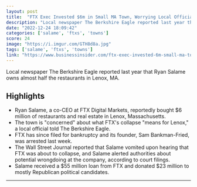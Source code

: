 ```yaml
---
layout: post
title:  "FTX Exec Invested $6m in Small MA Town, Worrying Local Official"
description: "Local newspaper The Berkshire Eagle reported last year that Ryan Salame owns almost half the restaurants in Lenox, MA."
date: "2022-12-24 18:09:42"
categories: ['salame', 'ftxs', 'towns']
score: 24
image: "https://i.imgur.com/GTH8d8a.jpg"
tags: ['salame', 'ftxs', 'towns']
link: "https://www.businessinsider.com/ftx-exec-invested-6m-small-ma-town-worrying-local-officials-2022-12"
---
```


Local newspaper The Berkshire Eagle reported last year that Ryan Salame owns almost half the restaurants in Lenox, MA.

## Highlights

- Ryan Salame, a co-CEO at FTX Digital Markets, reportedly bought $6 million of restaurants and real estate in Lenox, Massachusetts.
- The town is "concerned" about what FTX's collapse "means for Lenox," a local official told The Berkshire Eagle.
- FTX has since filed for bankruptcy and its founder, Sam Bankman-Fried, was arrested last week.
- The Wall Street Journal reported that Salame vomited upon hearing that FTX was about to collapse, and Salame alerted authorities about potential wrongdoing at the company, according to court filings.
- Salame received a $55 million loan from FTX and donated $23 million to mostly Republican political candidates.

---
